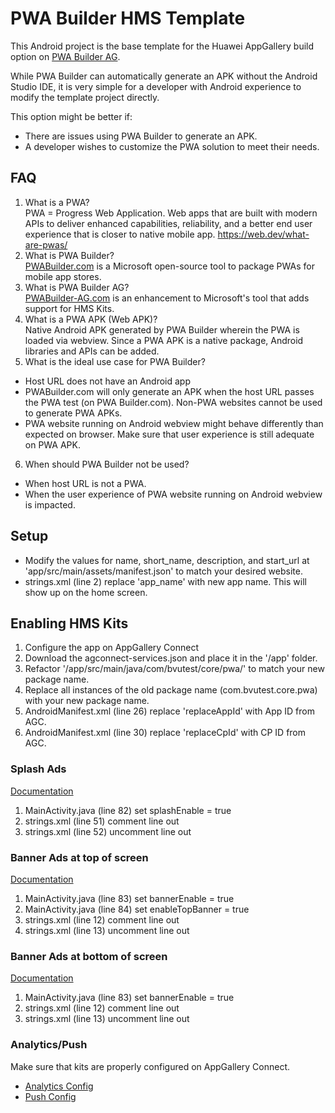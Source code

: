 # PWA Builder HMS Template
This Android project is the base template for the Huawei AppGallery build option on [PWA Builder AG](https://pwabuilder-ag.com/).

While PWA Builder can automatically generate an APK without the Android Studio IDE, it is very simple for a developer with Android experience to modify the template project directly. 

This option might be better if: 
- There are issues using PWA Builder to generate an APK.
- A developer wishes to customize the PWA solution to meet their needs.

## FAQ

1. What is a PWA?  <br />
PWA  = Progress Web Application. Web apps that are built with modern APIs to deliver enhanced capabilities, reliability, and a better end user experience that is closer to native mobile app. https://web.dev/what-are-pwas/
2. What is PWA Builder?  <br />
[PWABuilder.com](https://www.pwabuilder.com/) is a Microsoft open-source tool to package PWAs for mobile app stores. 
3. What is PWA Builder AG?  <br />
[PWABuilder-AG.com](https://pwabuilder-ag.com/) is an enhancement to Microsoft's tool that adds support for HMS Kits.
4. What is a PWA APK (Web APK)?  <br />
Native Android APK generated by PWA Builder wherein the PWA is loaded via webview. Since a PWA APK is a native package, Android libraries and APIs can be added.
5. What is the ideal use case for PWA Builder?  <br />
- Host URL does not have an Android app 
- PWABuilder.com will only generate an APK when the host URL passes the PWA test (on PWA Builder.com). Non-PWA websites cannot be used to generate PWA APKs.
- PWA website running on Android webview might behave differently than expected on browser. Make sure that user experience is still adequate on PWA APK.
6. When should PWA Builder not be used?  <br />
- When host URL is not a PWA.
- When the user experience of PWA website running on Android webview is impacted.

## Setup
- Modify the values for name, short_name, description, and start_url at 'app/src/main/assets/manifest.json' to match your desired website.
- strings.xml (line 2) replace 'app_name' with new app name. This will show up on the home screen.

## Enabling HMS Kits
1. Configure the app on AppGallery Connect
2. Download the agconnect-services.json and place it in the '/app' folder.
3. Refactor '/app/src/main/java/com/bvutest/core/pwa/' to match your new package name.
4. Replace all instances of the old package name (com.bvutest.core.pwa) with your new package name.
5. AndroidManifest.xml (line 26) replace 'replaceAppId' with App ID from AGC.
6. AndroidManifest.xml (line 30) replace 'replaceCpId' with CP ID from AGC.

### Splash Ads
[Documentation](https://developer.huawei.com/consumer/en/doc/development/HMSCore-Guides/publisher-service-splash-0000001050066919)
1. MainActivity.java (line 82) set splashEnable = true
2. strings.xml (line 51) comment line out
3. strings.xml (line 52) uncomment line out

### Banner Ads at top of screen
[Documentation](https://developer.huawei.com/consumer/en/doc/development/HMSCore-Guides/publisher-service-banner-0000001050066915)
1. MainActivity.java (line 83) set bannerEnable = true
2. MainActivity.java (line 84) set enableTopBanner = true
3. strings.xml (line 12) comment line out
4. strings.xml (line 13) uncomment line out

### Banner Ads at bottom of screen
[Documentation](https://developer.huawei.com/consumer/en/doc/development/HMSCore-Guides/publisher-service-banner-0000001050066915)
1. MainActivity.java (line 83) set bannerEnable = true
2. strings.xml (line 12) comment line out
3. strings.xml (line 13) uncomment line out

### Analytics/Push
Make sure that kits are properly configured on AppGallery Connect.
- [Analytics Config](https://developer.huawei.com/consumer/en/doc/development/HMSCore-Guides/android-config-agc-0000001050163815)
- [Push Config](https://developer.huawei.com/consumer/en/doc/development/HMSCore-Guides/android-config-agc-0000001050170137)


